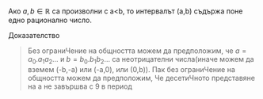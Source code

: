 Ако $a,b\in\mathbb{R}$ са произволни с a<b, то интервалът (a,b) съдържа поне едно рационално число. 

Доказателство
> Без ограниЧение на общността можем да предположим, че $a=a_0.a_1a_2\dots$ и $b=b_0.b_1b_2\dots$ са неотрицателни числа(иначе можем да вземем (-b,-a) или (-a,0), или (0,b)). Пак без ограниЧение на общността можем да предположим, Че десетиЧното представяне на а не завършва с 9 в период